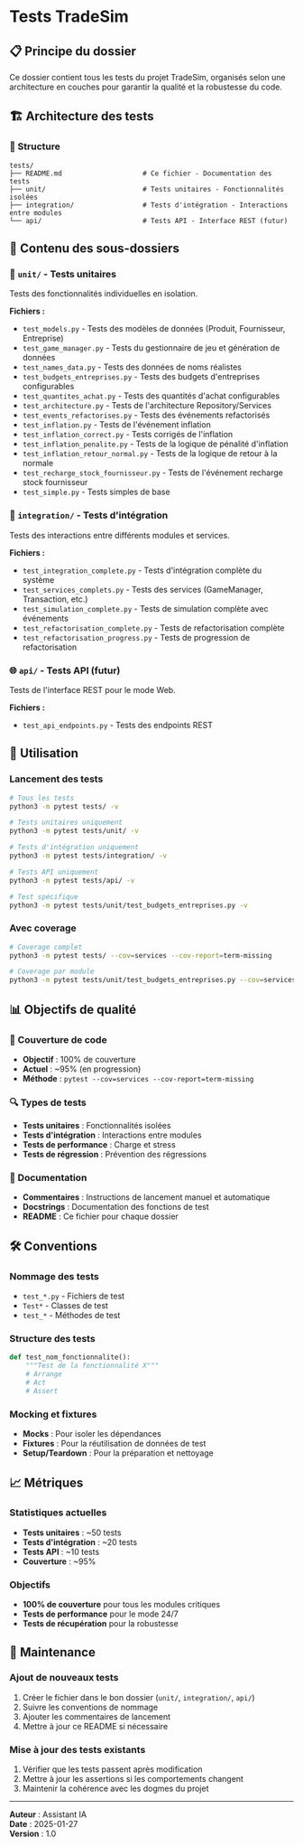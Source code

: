 # Tests TradeSim

## **📋 Principe du dossier**

Ce dossier contient tous les tests du projet TradeSim, organisés selon une architecture en couches pour garantir la qualité et la robustesse du code.

## **🏗️ Architecture des tests**

### **📁 Structure**
```
tests/
├── README.md                    # Ce fichier - Documentation des tests
├── unit/                        # Tests unitaires - Fonctionnalités isolées
├── integration/                 # Tests d'intégration - Interactions entre modules
└── api/                         # Tests API - Interface REST (futur)
```

## **📂 Contenu des sous-dossiers**

### **🔬 `unit/` - Tests unitaires**
Tests des fonctionnalités individuelles en isolation.

**Fichiers :**
- `test_models.py` - Tests des modèles de données (Produit, Fournisseur, Entreprise)
- `test_game_manager.py` - Tests du gestionnaire de jeu et génération de données
- `test_names_data.py` - Tests des données de noms réalistes
- `test_budgets_entreprises.py` - Tests des budgets d'entreprises configurables
- `test_quantites_achat.py` - Tests des quantités d'achat configurables
- `test_architecture.py` - Tests de l'architecture Repository/Services
- `test_events_refactorises.py` - Tests des événements refactorisés
- `test_inflation.py` - Tests de l'événement inflation
- `test_inflation_correct.py` - Tests corrigés de l'inflation
- `test_inflation_penalite.py` - Tests de la logique de pénalité d'inflation
- `test_inflation_retour_normal.py` - Tests de la logique de retour à la normale
- `test_recharge_stock_fournisseur.py` - Tests de l'événement recharge stock fournisseur
- `test_simple.py` - Tests simples de base

### **🔗 `integration/` - Tests d'intégration**
Tests des interactions entre différents modules et services.

**Fichiers :**
- `test_integration_complete.py` - Tests d'intégration complète du système
- `test_services_complets.py` - Tests des services (GameManager, Transaction, etc.)
- `test_simulation_complete.py` - Tests de simulation complète avec événements
- `test_refactorisation_complete.py` - Tests de refactorisation complète
- `test_refactorisation_progress.py` - Tests de progression de refactorisation

### **🌐 `api/` - Tests API (futur)**
Tests de l'interface REST pour le mode Web.

**Fichiers :**
- `test_api_endpoints.py` - Tests des endpoints REST

## **🚀 Utilisation**

### **Lancement des tests**

```bash
# Tous les tests
python3 -m pytest tests/ -v

# Tests unitaires uniquement
python3 -m pytest tests/unit/ -v

# Tests d'intégration uniquement
python3 -m pytest tests/integration/ -v

# Tests API uniquement
python3 -m pytest tests/api/ -v

# Test spécifique
python3 -m pytest tests/unit/test_budgets_entreprises.py -v
```

### **Avec coverage**
```bash
# Coverage complet
python3 -m pytest tests/ --cov=services --cov-report=term-missing

# Coverage par module
python3 -m pytest tests/unit/test_budgets_entreprises.py --cov=services --cov-report=term-missing
```

## **📊 Objectifs de qualité**

### **🎯 Couverture de code**
- **Objectif** : 100% de couverture
- **Actuel** : ~95% (en progression)
- **Méthode** : `pytest --cov=services --cov-report=term-missing`

### **🔍 Types de tests**
- **Tests unitaires** : Fonctionnalités isolées
- **Tests d'intégration** : Interactions entre modules
- **Tests de performance** : Charge et stress
- **Tests de régression** : Prévention des régressions

### **📝 Documentation**
- **Commentaires** : Instructions de lancement manuel et automatique
- **Docstrings** : Documentation des fonctions de test
- **README** : Ce fichier pour chaque dossier

## **🛠️ Conventions**

### **Nommage des tests**
- `test_*.py` - Fichiers de test
- `Test*` - Classes de test
- `test_*` - Méthodes de test

### **Structure des tests**
```python
def test_nom_fonctionnalite():
    """Test de la fonctionnalité X"""
    # Arrange
    # Act
    # Assert
```

### **Mocking et fixtures**
- **Mocks** : Pour isoler les dépendances
- **Fixtures** : Pour la réutilisation de données de test
- **Setup/Teardown** : Pour la préparation et nettoyage

## **📈 Métriques**

### **Statistiques actuelles**
- **Tests unitaires** : ~50 tests
- **Tests d'intégration** : ~20 tests
- **Tests API** : ~10 tests
- **Couverture** : ~95%

### **Objectifs**
- **100% de couverture** pour tous les modules critiques
- **Tests de performance** pour le mode 24/7
- **Tests de récupération** pour la robustesse

## **🔧 Maintenance**

### **Ajout de nouveaux tests**
1. Créer le fichier dans le bon dossier (`unit/`, `integration/`, `api/`)
2. Suivre les conventions de nommage
3. Ajouter les commentaires de lancement
4. Mettre à jour ce README si nécessaire

### **Mise à jour des tests existants**
1. Vérifier que les tests passent après modification
2. Mettre à jour les assertions si les comportements changent
3. Maintenir la cohérence avec les dogmes du projet

---

**Auteur** : Assistant IA  
**Date** : 2025-01-27  
**Version** : 1.0 